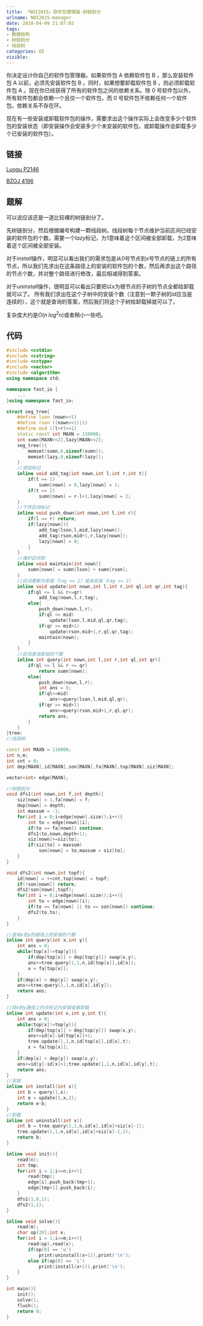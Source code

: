 ```yaml
---
title: 「NOI2015」软件包管理器-树链剖分
urlname: NOI2015-manager
date: 2018-04-09 21:07:03
tags:
- 数据结构
- 树链剖分
- 线段树
categories: OI
visible:
---
```



你决定设计你自己的软件包管理器。如果软件包 A 依赖软件包 B ，那么安装软件包  A 以前，必须先安装软件包 B 。同时，如果想要卸载软件包 B ，则必须卸载软件包 A 。现在你已经获得了所有的软件包之间的依赖关系。除 $0$ 号软件包以外，所有软件包都会依赖一个且仅一个软件包，而 $0$ 号软件包不依赖任何一个软件包。依赖关系不存在环。

现在有一些安装或卸载软件包的操作，需要求出这个操作实际上会改变多少个软件包的安装状态（即安装操作会安装多少个未安装的软件包，或卸载操作会卸载多少个已安装的软件包）。

<!-- more -->

## 链接

[Luogu P2146](https://www.luogu.org/problemnew/show/P2146)

[BZOJ 4196](https://www.lydsy.com/JudgeOnline/problem.php?id=4196)

## 题解

可以说应该还是一道比较裸的树链剖分了。

先树链剖分，然后根据编号构建一颗线段树。线段树每个节点维护当前区间已经安装的软件包的个数。需要一个$lazy$标记，为$1$意味着这个区间被全部卸载，为$2$意味着这个区间被全部安装。

对于$install$操作，明显可以看出我们的需求包是从$0$号节点到$x$号节点的链上的所有节点，所以我们先求出在这条路径上的安装的软件包的个数，然后再求出这个路径的节点个数，并对整个路径进行修改，最后相减得到答案。

对于$uninstall$操作，很明显可以看出只要把以x为根节点的子树的节点全都给卸载就可以了。
所有我们求出在这个子树中的安装个数（注意到一颗子树的$id$应当是连续的），这个就是查询的答案，然后我们将这个子树给卸载掉就可以了。

复杂度大约是$O(n \; log^2{n})$或者稍小一些吧。

## 代码



```cpp
#include <cstdio>
#include <cstring>
#include <cctype>
#include <vector>
#include <algorithm>
using namespace std;

namespace fast_io {
    ...
}using namespace fast_io;

struct seg_tree{
    #define lson (nown<<1)
    #define rson ((nown<<1)|1)
    #define mid ((l+r)>>1)
    static const int MAXN = 110000;
    int sumn[MAXN<<2],lazy[MAXN<<2];
    seg_tree(){
        memset(sumn,0,sizeof(sumn));
        memset(lazy,0,sizeof(lazy));
    }
    //添加标记
    inline void add_tag(int nown,int l,int r,int t){
        if(t == 1)
            sumn[nown] = 0,lazy[nown] = 1;
        if(t == 2)
            sumn[nown] = r-l+1,lazy[nown] = 2;
    }
    //下传区间标记
    inline void push_down(int nown,int l,int r){
        if(l == r) return;
        if(lazy[nown]){
            add_tag(lson,l,mid,lazy[nown]);
            add_tag(rson,mid+1,r,lazy[nown]);
            lazy[nown] = 0;
        }
    }
    //维护区间和
    inline void maintain(int nown){
        sumn[nown] = sumn[lson] + sumn[rson];
    }
    //区间更新为安装（tag == 2）或未安装（tag == 2）
    inline void update(int nown,int l,int r,int ql,int qr,int tag){
        if(ql <= l && r<=qr)
            add_tag(nown,l,r,tag);
        else{
            push_down(nown,l,r);
            if(ql <= mid)
                update(lson,l,mid,ql,qr,tag);
            if(qr >= mid+1)
                update(rson,mid+1,r,ql,qr,tag);
            maintain(nown);
        }
    }
    //区间查询安装的个数
    inline int query(int nown,int l,int r,int ql,int qr){
        if(ql <= l && r <= qr)
            return sumn[nown];
        else{
            push_down(nown,l,r);
            int ans = 0;
            if(ql<=mid)
                ans+=query(lson,l,mid,ql,qr);
            if(qr >= mid+1)
                ans+=query(rson,mid+1,r,ql,qr);
            return ans;
        }
    }
}tree;
//线段树

const int MAXN = 110000;
int n,m;
int cnt = 0;
int dep[MAXN],id[MAXN],son[MAXN],fa[MAXN],top[MAXN],siz[MAXN];

vector<int> edge[MAXN];

//树链剖分
void dfs1(int nown,int f,int depth){
    siz[nown] = 1,fa[nown] = f;
    dep[nown] = depth;
    int maxsum = -1;
    for(int i = 0;i<edge[nown].size();i++){
        int to = edge[nown][i];
        if(to == fa[nown]) continue;
        dfs1(to,nown,depth+1);
        siz[nown]+=siz[to];
        if(siz[to] > maxsum)
            son[nown] = to,maxsum = siz[to];
    }
}

void dfs2(int nown,int topf){
    id[nown] = ++cnt,top[nown] = topf;
    if(!son[nown]) return;
    dfs2(son[nown],topf);
    for(int i = 0;i<edge[nown].size();i++){
        int to = edge[nown][i];
        if(to == fa[nown] || to == son[nown]) continue;
        dfs2(to,to);
    }
}

//查询x到y的路径上的安装的个数
inline int query(int x,int y){
    int ans = 0;
    while(top[x]!=top[y]){
        if(dep[top[x]] < dep[top[y]]) swap(x,y);
        ans+=tree.query(1,1,n,id[top[x]],id[x]);
        x = fa[top[x]];
    }
    if(dep[x] > dep[y]) swap(x,y);
    ans+=tree.query(1,1,n,id[x],id[y]);
    return ans;
}

//将x到y路径上的点标记为安装或者卸载
inline int update(int x,int y,int t){
    int ans = 0;
    while(top[x]!=top[y]){
        if(dep[top[x]] < dep[top[y]]) swap(x,y);
        ans+=id[x]-id[top[x]]+1;
        tree.update(1,1,n,id[top[x]],id[x],t);
        x = fa[top[x]];
    }
    if(dep[x] > dep[y]) swap(x,y);
    ans+=id[y]-id[x]+1;tree.update(1,1,n,id[x],id[y],t);
    return ans;
}
//安装
inline int install(int x){
    int b = query(1,x);
    int e = update(1,x,2);
    return e-b;
}
//卸载
inline int uninstall(int x){
    int b = tree.query(1,1,n,id[x],id[x]+siz[x]-1);
    tree.update(1,1,n,id[x],id[x]+siz[x]-1,1);
    return b;
}

inline void init(){
    read(n);
    int tmp;
    for(int i = 2;i<=n;i++){
        read(tmp);
        edge[i].push_back(tmp+1);
        edge[tmp+1].push_back(i);
    }
    dfs1(1,0,1);
    dfs2(1,1);
}

inline void solve(){
    read(m);
    char op[20];int x;
    for(int i = 1;i<=m;i++){
        read(op),read(x);
        if(op[0] == 'u')
            print(uninstall(x+1)),print('\n');
        else if(op[0] == 'i')
            print(install(x+1)),print('\n');
    }
}

int main(){
    init();
    solve();
    flush();
    return 0;
}
```


